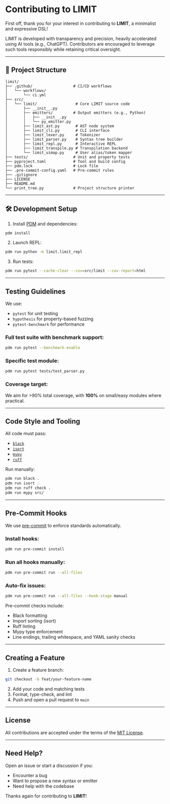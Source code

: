 # Contributing to LIMIT

First off, thank you for your interest in contributing to **LIMIT**, a minimalist and expressive DSL!

LIMIT is developed with transparency and precision, heavily accelerated using AI tools (e.g., ChatGPT). Contributors are encouraged to leverage such tools responsibly while retaining critical oversight.

---

## 🧱 Project Structure

```
limit/
├── .github/                  # CI/CD workflows
│   └── workflows/
│       └── ci.yml
├── src/
│   └── limit/                 # Core LIMIT source code
│       ├── __init__.py
│       ├── emitters/         # Output emitters (e.g., Python)
│       │   ├── __init__.py
│       │   └── py_emitter.py
│       ├── limit_ast.py       # AST node system
│       ├── limit_cli.py       # CLI interface
│       ├── limit_lexer.py     # Tokenizer
│       ├── limit_parser.py    # Syntax tree builder
│       ├── limit_repl.py      # Interactive REPL
│       ├── limit_transpile.py # Transpilation backend
│       └── limit_uimap.py     # User alias/token mapper
├── tests/                    # Unit and property tests
├── pyproject.toml            # Tool and build config
├── pdm.lock                  # Lock file
├── .pre-commit-config.yaml   # Pre-commit rules
├── .gitignore
├── LICENSE
├── README.md
└── print_tree.py             # Project structure printer
```

---

## 🛠 Development Setup

1. Install [PDM](https://pdm.fming.dev) and dependencies:

```bash
pdm install
```

2. Launch REPL:

```bash
pdm run python -m limit.limit_repl
```

3. Run tests:

```bash
pdm run pytest --cache-clear --cov=src/limit --cov-report=html
```

---

## Testing Guidelines

We use:

* `pytest` for unit testing
* `hypothesis` for property-based fuzzing
* `pytest-benchmark` for performance

### Full test suite with benchmark support:

```bash
pdm run pytest --benchmark-enable
```

### Specific test module:

```bash
pdm run pytest tests/test_parser.py
```

### Coverage target:

We aim for >90% total coverage, with **100%** on small/easy modules where practical.

---

## Code Style and Tooling

All code must pass:

* [`black`](https://github.com/psf/black)
* [`isort`](https://pycqa.github.io/isort/)
* [`mypy`](https://mypy-lang.org/)
* [`ruff`](https://github.com/astral-sh/ruff)

Run manually:

```bash
pdm run black .
pdm run isort .
pdm run ruff check .
pdm run mypy src/
```

---

## Pre-Commit Hooks

We use [pre-commit](https://pre-commit.com/) to enforce standards automatically.

### Install hooks:

```bash
pdm run pre-commit install
```

### Run all hooks manually:

```bash
pdm run pre-commit run --all-files
```

### Auto-fix issues:

```bash
pdm run pre-commit run --all-files --hook-stage manual
```

Pre-commit checks include:

* Black formatting
* Import sorting (isort)
* Ruff linting
* Mypy type enforcement
* Line endings, trailing whitespace, and YAML sanity checks

---

## Creating a Feature

1. Create a feature branch:

```bash
git checkout -b feat/your-feature-name
```

2. Add your code and matching tests
3. Format, type-check, and lint
4. Push and open a pull request to `main`

---

## License

All contributions are accepted under the terms of the [MIT License](./LICENSE).

---

## Need Help?

Open an issue or start a discussion if you:

* Encounter a bug
* Want to propose a new syntax or emitter
* Need help with the codebase

Thanks again for contributing to **LIMIT**!
